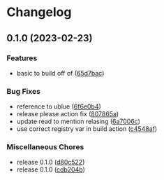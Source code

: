 # Changelog

## 0.1.0 (2023-02-23)


### Features

* basic to build off of ([65d7bac](https://github.com/bugthing/learn-releases-please/commit/65d7bac62730dab299073c468070d7800f5a6879))


### Bug Fixes

* reference to ublue ([6f6e0b4](https://github.com/bugthing/learn-releases-please/commit/6f6e0b4e33bbc49a98a200d6b8ab89d14452e343))
* release please action fix ([807865a](https://github.com/bugthing/learn-releases-please/commit/807865aa9460acfd550362e914db2b2c4a8e2907))
* update read to mention relasing ([6a7006c](https://github.com/bugthing/learn-releases-please/commit/6a7006c378a607d49f7314fb22f18515149d56fa))
* use correct registry var in build action ([c4548af](https://github.com/bugthing/learn-releases-please/commit/c4548af7139cf0dd917d046f5e38c85c141d8ec7))


### Miscellaneous Chores

* release 0.1.0 ([d80c522](https://github.com/bugthing/learn-releases-please/commit/d80c522bd02bbab78b138b39eedbc570dfda73e6))
* release 0.1.0 ([cdb204b](https://github.com/bugthing/learn-releases-please/commit/cdb204bad85eda5c3c3423100c58a127b0a4309f))
